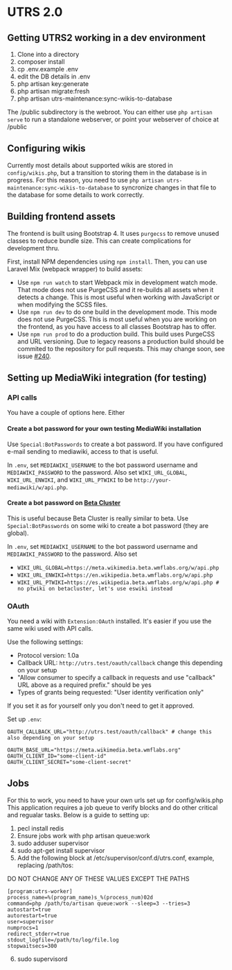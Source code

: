 # UTRS 2.0

## Getting UTRS2 working in a dev environment

1. Clone into a directory
2. composer install
3. cp .env.example .env
4. edit the DB details in .env
5. php artisan key:generate
6. php artisan migrate:fresh
7. php artisan utrs-maintenance:sync-wikis-to-database

The /public subdirectory is the webroot. You can either use `php artisan serve` to run a standalone webserver, or point your webserver of choice at /public

## Configuring wikis
Currently most details about supported wikis are stored in `config/wikis.php`, but a transition to storing them in the database is in progress.
For this reason, you need to use `php artisan utrs-maintenance:sync-wikis-to-database` to syncronize changes in that file to the database for some details
to work correctly.

## Building frontend assets

The frontend is built using Bootstrap 4. It uses `purgecss` to remove unused classes to reduce bundle size. This can create complications for development thru.

First, install NPM dependencies using `npm install`. Then, you can use Laravel Mix (webpack wrapper) to build assets:

* Use `npm run watch` to start Webpack mix in development watch mode. That mode does not use PurgeCSS and it re-builds
  all assets when it detects a change. This is most useful when working with JavaScript or when modifying the SCSS files.
* Use `npm run dev` to do one build in the development mode. This mode does not use PurgeCSS. This is most useful when
  you are working on the frontend, as you have access to all classes Bootstrap has to offer.
* Use `npm run prod` to do a production build. This build uses PurgeCSS and URL versioning. Due to legacy reasons a
  production build should be commited to the repository for pull requests. This may change soon, see issue
  [#240](https://github.com/UTRS2/utrs/issues/240).

## Setting up MediaWiki integration (for testing)

### API calls

You have a couple of options here. Either

#### Create a bot password for your own testing MediaWiki installation
Use `Special:BotPasswords` to create a bot password. If you have configured e-mail sending to mediawiki, access to that is useful.

In `.env`, set `MEDIAWIKI_USERNAME` to the bot password username and `MEDIAWIKI_PASSWORD` to the password.
Also set `WIKI_URL_GLOBAL`, `WIKI_URL_ENWIKI`, and `WIKI_URL_PTWIKI` to be `http://your-mediawiki/w/api.php`. 

#### Create a bot password on [Beta Cluster](https://beta.wmflabs.org)
This is useful because Beta Cluster is really similar to beta. Use `Special:BotPasswords` on some wiki to create a bot password (they are global).

In `.env`, set `MEDIAWIKI_USERNAME` to the bot password username and `MEDIAWIKI_PASSWORD` to the password.
Also set
* `WIKI_URL_GLOBAL=https://meta.wikimedia.beta.wmflabs.org/w/api.php`
* `WIKI_URL_ENWIKI=https://en.wikipedia.beta.wmflabs.org/w/api.php`
* `WIKI_URL_PTWIKI=https://es.wikipedia.beta.wmflabs.org/w/api.php # no ptwiki on betacluster, let's use eswiki instead`

### OAuth
You need a wiki with `Extension:OAuth` installed. It's easier if you use the same wiki used with API calls.

Use the following settings:
* Protocol version: 1.0a
* Callback URL: `http://utrs.test/oauth/callback` change this depending on your setup
* "Allow consumer to specify a callback in requests and use "callback" URL above as a required prefix." should be yes
* Types of grants being requested: "User identity verification only"

If you set it as for yourself only you don't need to get it approved.

Set up `.env`:

```dotenv
OAUTH_CALLBACK_URL="http://utrs.test/oauth/callback" # change this also depending on your setup

OAUTH_BASE_URL="https://meta.wikimedia.beta.wmflabs.org"
OAUTH_CLIENT_ID="some-client-id"
OAUTH_CLIENT_SECRET="some-client-secret"
```

## Jobs
For this to work, you need to have your own urls set up for config/wikis.php<br/>
This application requires a job queue to verify blocks and do other critical and regualar tasks. Below is a guide to setting up:

1. pecl install redis
2. Ensure jobs work with php artisan queue:work
3. sudo adduser supervisor
4. sudo apt-get install supervisor
5. Add the following block at /etc/supervisor/conf.d/utrs.conf, example, replacing /path/tos:

DO NOT CHANGE ANY OF THESE VALUES EXCEPT THE PATHS

```
[program:utrs-worker]
process_name=%(program_name)s_%(process_num)02d
command=php /path/to/artisan queue:work --sleep=3 --tries=3
autostart=true
autorestart=true
user=supervisor
numprocs=1
redirect_stderr=true
stdout_logfile=/path/to/log/file.log
stopwaitsecs=300
```

6. sudo supervisord

